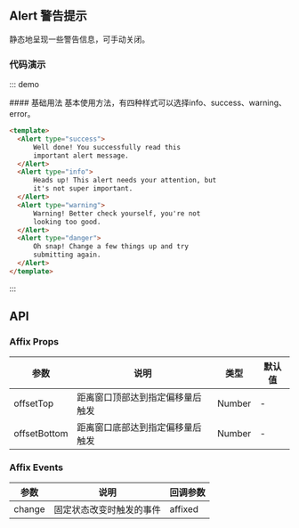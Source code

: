 <script>
export default {
    methods: {
        onAffixed(status) {
            this.$notice.open({
                type: 'success',
                title: `回调状态${status}`,
            });
        },
    }
}
</script>

## Alert 警告提示

静态地呈现一些警告信息，可手动关闭。

### 代码演示

::: demo
<summary>
  #### 基础用法
  基本使用方法，有四种样式可以选择info、success、warning、error。
</summary>

```html
<template>
  <Alert type="success">
      Well done! You successfully read this
      important alert message.
  </Alert>
  <Alert type="info">
      Heads up! This alert needs your attention, but
      it's not super important.
  </Alert>
  <Alert type="warning">
      Warning! Better check yourself, you're not
      looking too good.
  </Alert>
  <Alert type="danger">
      Oh snap! Change a few things up and try
      submitting again.
  </Alert>
</template>
```
:::

## API

### Affix Props
| 参数        | 说明           | 类型               | 默认值       |
|------------|----------------|-------------------|-------------|
| offsetTop    | 距离窗口顶部达到指定偏移量后触发 | Number | - |
| offsetBottom | 距离窗口底部达到指定偏移量后触发 | Number | - |

### Affix Events
| 参数        | 说明           | 回调参数               |
|------------|----------------|-------------------|
| change | 固定状态改变时触发的事件 | affixed |
